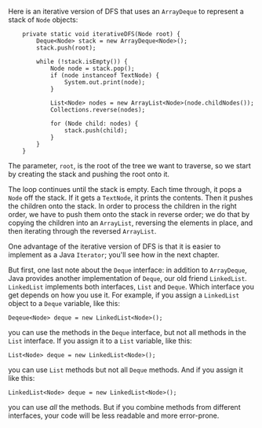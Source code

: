 Here is an iterative version of DFS that uses an `ArrayDeque` to represent a stack of `Node` objects:

```code
    private static void iterativeDFS(Node root) {
        Deque<Node> stack = new ArrayDeque<Node>();
        stack.push(root);

        while (!stack.isEmpty()) {
            Node node = stack.pop();
            if (node instanceof TextNode) {
                System.out.print(node);
            }

            List<Node> nodes = new ArrayList<Node>(node.childNodes());
            Collections.reverse(nodes);

            for (Node child: nodes) {
                stack.push(child);
            }
        }
    }
```

The parameter, `root`, is the root of the tree we want to traverse, so we start by creating the stack and pushing the root onto it.


The loop continues until the stack is empty. Each time through, it pops a `Node` off the stack. If it gets a `TextNode`, it prints the contents. Then it pushes the children onto the stack. In order to process the children in the right order, we have to push them onto the stack in reverse order; we do that by copying the children into an `ArrayList`, reversing the elements in place, and then iterating through the reversed `ArrayList`.

One advantage of the iterative version of DFS is that it is easier to implement as a Java `Iterator`; you'll see how in the next chapter.


But first, one last note about the `Deque` interface: in addition to `ArrayDeque`, Java provides another implementation of `Deque`, our old friend `LinkedList`. `LinkedList` implements both interfaces, `List` and `Deque`. Which interface you get depends on how you use it. For example, if you assign a `LinkedList` object to a `Deque` variable, like this:

```code
Deqeue<Node> deque = new LinkedList<Node>();
```

you can use the methods in the `Deque` interface, but not all methods in the `List` interface. If you assign it to a `List` variable, like this:

```code
List<Node> deque = new LinkedList<Node>();
```

you can use `List` methods but not all `Deque` methods. And if you assign it like this:

```code
LinkedList<Node> deque = new LinkedList<Node>();
```

you can use *all* the methods. But if you combine methods from different interfaces, your code will be less readable and more error-prone.